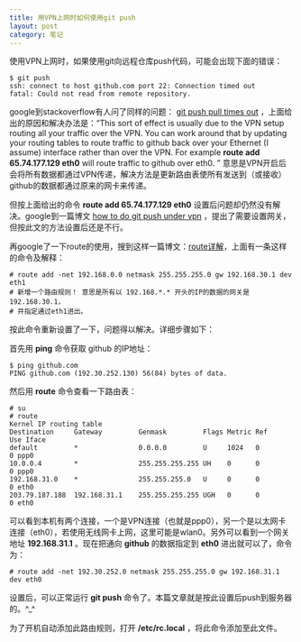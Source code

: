 ```yaml
---
title: 用VPN上网时如何使用git push
layout: post
category: 笔记
---
```


使用VPN上网时，如果使用git向远程仓库push代码，可能会出现下面的错误：

    $ git push
    ssh: connect to host github.com port 22: Connection timed out
    fatal: Could not read from remote repository.

google到stackoverflow有人问了同样的问题： [git push pull times out](http://stackoverflow.com/questions/757432/git-push-pull-times-out/757462#757462) ，上面给出的原因和解决办法是：“This sort of effect is usually due to the VPN setup routing all your traffic over the VPN. You can work around that by updating your routing tables to route traffic to github back over your Ethernet (I assume) interface rather than over the VPN. For example **route add 65.74.177.129 eth0** will route traffic to github over eth0. ” 意思是VPN开启后会将所有数据都通过VPN传递，解决方法是更新路由表使所有发送到（或接收）github的数据都通过原来的网卡来传递。

但按上面给出的命令 **route add 65.74.177.129 eth0** 设置后问题却仍然没有解决。google到一篇博文 [how to do git push under vpn](http://matrix207.github.io/2014/04/25/how-to-do-git-push-under-vpn) ，提出了需要设置网关，但按此文的方法设置后还是不行。

再google了一下route的使用，搜到这样一篇博文：[route详解](http://www.cnblogs.com/longzhongren/p/4220599.html)，上面有一条这样的命令及解释：

    # route add -net 192.168.0.0 netmask 255.255.255.0 gw 192.168.30.1 dev eth1
    # 新增一个路由规则！ 意思是所有以 192.168.*.* 开头的IP的数据的网关是192.168.30.1，
    # 并指定通过eth1进出。

按此命令重新设置了一下，问题得以解决。详细步骤如下：

首先用 **ping** 命令获取 github 的IP地址：

    $ ping github.com
    PING github.com (192.30.252.130) 56(84) bytes of data.

然后用 **route** 命令查看一下路由表：

    # su
    # route
    Kernel IP routing table
    Destination     Gateway         Genmask         Flags Metric Ref    Use Iface
    default         *               0.0.0.0         U     1024   0        0 ppp0
    10.0.0.4        *               255.255.255.255 UH    0      0        0 ppp0
    192.168.31.0    *               255.255.255.0   U     0      0        0 eth0
    203.79.187.188  192.168.31.1    255.255.255.255 UGH   0      0        0 eth0

可以看到本机有两个连接，一个是VPN连接（也就是ppp0），另一个是以太网卡连接（eth0），若使用无线网卡上网，这里可能是wlan0。另外可以看到一个网关地址 **192.168.31.1** 。现在把通向 **github** 的数据指定到 **eth0** 进出就可以了，命令为：

    # route add -net 192.30.252.0 netmask 255.255.255.0 gw 192.168.31.1 dev eth0

设置后，可以正常运行 **git push** 命令了。本篇文章就是按此设置后push到服务器的。^_^

为了开机自动添加此路由规则，打开 **/etc/rc.local** ，将此命令添加至此文件。
